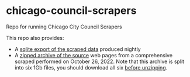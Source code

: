 # chicago-council-scrapers
Repo for running Chicago City Council Scrapers

This repo also provides:
* A [sqlite export of the scraped data](https://github.com/datamade/chicago-council-scrapers/releases/download/nightly/chicago_council.db.zip) produced nightly
* A [zipped archive of the source](https://github.com/datamade/chicago-council-scrapers/releases/tag/nightly) web pages from a comprehensive scraped performed on October 26, 2022. Note that this archive is split into six 1Gb files, you should download all six [before unzipping](https://linuxg.net/how-to-create-split-join-and-extract-zip-archives-in-linux/). 
